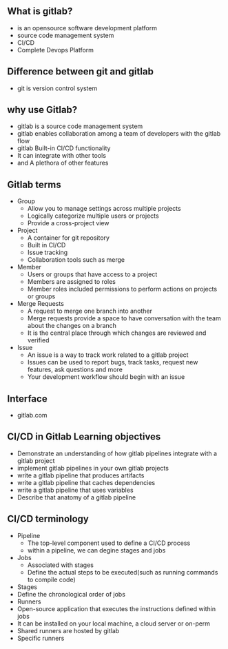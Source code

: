 ## What is gitlab?
- is an opensource software development platform
- source code management system
- CI/CD
- Complete Devops Platform


## Difference between git and gitlab
- git is version control system

## why use Gitlab?
- gitlab is a source code management system
- gitlab enables collaboration among a team of developers with the gitlab flow
- gitlab Built-in CI/CD functionality
- It can integrate with other tools
- and A plethora of other features

## Gitlab terms
- Group
  - Allow you to manage settings across multiple projects
  - Logically categorize multiple users or projects
  - Provide a cross-project view
- Project
  - A container for git repository
  - Built in CI/CD
  - Issue tracking
  - Collaboration tools such as merge
- Member
  - Users or groups that have access to a project
  - Members are assigned to roles
  - Member roles included permissions to perform actions on projects or groups
- Merge Requests
  - A request to merge one branch into another
  - Merge requests provide a space to have conversation with the team about the changes on a branch
  - It is the central place through which changes are reviewed and verified
- Issue
  - An issue is a way to track work related to a gitlab project
  - Issues can be used to report bugs, track tasks, request new features, ask questions and more
  - Your development workflow should begin with an issue

## Interface
- gitlab.com

## CI/CD in Gitlab Learning objectives
- Demonstrate an understanding of how gitlab pipelines integrate with a gitlab project
- implement gitlab pipelines in your own gitlab projects
- write a gitlab pipeline that produces artifacts
- write a gitlab pipeline that caches dependencies
- write a gitlab pipeline that uses variables
- Describe that anatomy of a gitlab pipeline

## CI/CD terminology
- Pipeline
  - The top-level component used to define a CI/CD process
  - within a pipeline, we can degine stages and jobs
- Jobs
  - Associated with stages
  - Define the actual steps to be executed(such as running commands to compile code)
- Stages
 - Define the chronological order of jobs
- Runners
 - Open-source application that executes the instructions defined within jobs
 - It can be installed on your local machine, a cloud server or on-perm
 - Shared runners are hosted by gitlab
 - Specific runners

 
